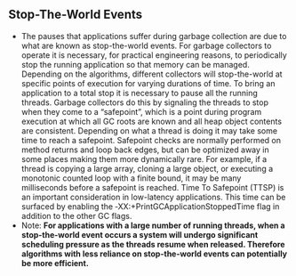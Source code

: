 ## Stop-The-World Events

- The pauses that applications suffer during garbage collection are due to what are known as stop-the-world events. For garbage collectors to operate it is necessary, for practical engineering reasons, to periodically stop the running application so that memory can be managed. Depending on the algorithms, different collectors will stop-the-world at specific points of execution for varying durations of time. To bring an application to a total stop it is necessary to pause all the running threads. Garbage collectors do this by signaling the threads to stop when they come to a “safepoint”, which is a point during program execution at which all GC roots are known and all heap object contents are consistent. Depending on what a thread is doing it may take some time to reach a safepoint. Safepoint checks are normally performed on method returns and loop back edges, but can be optimized away in some places making them more dynamically rare. For example, if a thread is copying a large array, cloning a large object, or executing a monotonic counted loop with a finite bound, it may be many milliseconds before a safepoint is reached. Time To Safepoint (TTSP) is an important consideration in low-latency applications. This time can be surfaced by enabling the ‑XX:+PrintGCApplicationStoppedTime flag in addition to the other GC flags.
- Note: **For applications with a large number of running threads, when a stop-the-world event occurs a system will undergo significant scheduling pressure as the threads resume when released. Therefore algorithms with less reliance on stop-the-world events can potentially be more efficient.**
